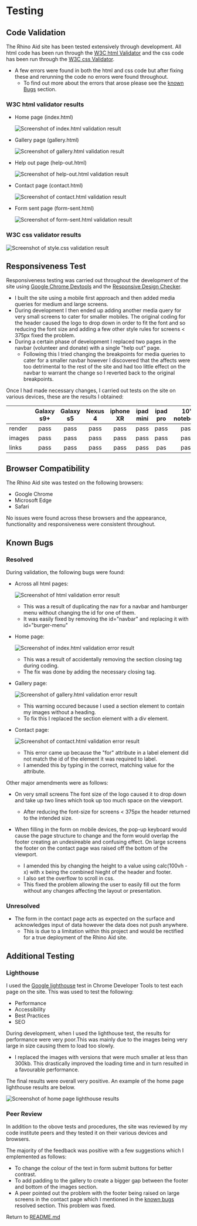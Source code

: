 # Testing

## Code Validation

The Rhino Aid site has been tested extensively through development. All html code has been run through the [W3C html Validator](https://validator.w3.org/) and the css code has been run through the [W3C css Validator](https://jigsaw.w3.org/css-validator/).

* A few errors were found in both the html and css code but after fixing these and rerunning the code no errors were found throughout.
    * To find out more about the errors that arose please see the [known Bugs](#known-bugs) section.

### W3C html validator results

* Home page (index.html)

    ![Screenshot of index.html validation result ](assets/readme-images/html-validation.png)

* Gallery page (gallery.html)

    ![Screenshot of gallery.html validation result ](assets/readme-images/html-validation.png)

* Help out page (help-out.html)

    ![Screenshot of help-out.html validation result ](assets/readme-images/html-validation.png)

* Contact page (contact.html)

    ![Screenshot of contact.html validation result ](assets/readme-images/html-validation.png)

* Form sent page (form-sent.html)

    ![Screenshot of form-sent.html validation result ](assets/readme-images/html-validation.png)

### W3C css validator results

![Screenshot of style.css validation result ](assets/readme-images/css-validation.png)

## Responsiveness Test

Responsiveness testing was carried out throughout the development of the site using [Google Chrome Devtools](https://developer.chrome.com/docs/devtools/) and the [Responsive Design Checker](https://responsivedesignchecker.com/).

* I built the site using a mobile first approach and then added media queries for medium and large screens.
* During development I then ended up adding another media query for very small screens to cater for smaller mobiles. The original coding for the header caused the logo to drop down in order to fit the font and so reducing the font size and adding a few other style rules for screens < 375px fixed the problem.
* During a certain phase of development I replaced two pages in the navbar (volunteer and donate) with a single "help out" page.
    * Following this I tried changing the breakpoints for media queries to cater for a smaller navbar however I discovered that the affects were too detrimental to the rest of the site and had too little effect on the navbar to warrant the change so I reverted back to the original breakpoints.

Once I had made necessary changes, I carried out tests on the site on various devices, these are the results I obtained:

|       | Galaxy s9+|Galaxy s5|Nexus 4|iphone XR|ipad mini|ipad pro|10" notebook|19" desktop|24" desktop 
:-----  | :----:    | :-----: |:-----:| :-----:  | :-----:  | :-----: | :-----:     | :-----:    | :-----:
render  | pass      | pass    | pass  | pass     | pass     | pass    | pass        | pass       | pass
images  | pass      | pass    | pass  | pass     | pass     | pass    | pass        | pass       | pass
links   | pass      | pass    | pass  | pass     | pass     | pas     | pass        | pass       | pass

## Browser Compatibility

The Rhino Aid site was tested on the following browsers:
* Google Chrome
* Microsoft Edge
* Safari

No issues were found across these browsers and the appearance, functionality and responsiveness were consistent throughout.

## Known Bugs

### Resolved

During validation, the following bugs were found:

* Across all html pages:

    ![Screenshot of html validation error result ](assets/readme-images/html-bug.png)

    * This was a result of duplicating the nav for a navbar and hamburger menu without changing the id for one of them.
    * It was easily fixed by removing the id="navbar" and replacing it with id="burger-menu"
    
* Home page:

     ![Screenshot of index.html validation error result ](assets/readme-images/home-page-bug.png)

     * This was a result of accidentally removing the section closing tag during coding.
     * The fix was done by adding the necessary closing tag.

* Gallery page:

    ![Screenshot of gallery.html validation error result ](assets/readme-images/gallery-page-bug.png)

    * This warning occured because I used a section element to contain my images without a heading.
    * To fix this I replaced the section element with a div element.

* Contact page:

     ![Screenshot of contact.html validation error result ](assets/readme-images/contact-page-bug.png)

     * This error came up because the "for" attribute in a label element did not match the id of the element it was required to label.
     * I amended this by typing in the correct, matching value for the attribute.

Other major amendments were as follows:

* On very small screens The font size of the logo caused it to drop down and take up two lines which took up too much space on the viewport.
    * After reducing the font-size for screens < 375px the header returned to the intended size.

* When filling in the form on mobile devices, the pop-up keyboard would cause the page structure to change and the form would overlap the footer creating an undesireable and confusing effect. On large screens the footer on the contact page was raised off the bottom of the viewport.
    * I amended this by changing the height to a value using calc(100vh - x) with x being the combined hieght of the header and footer.
    * I also set the overflow to scroll in css.
    * This fixed the problem allowing the user to easily fill out the form without any changes affecting the layout or presentation.

### Unresolved

* The form in the contact page acts as expected on the surface and acknowledges input of data however the data does not push anywhere.
    * This is due to a limitation within this project and would be rectified for a true deployment of the Rhino Aid site.

## Additional Testing

### Lighthouse

I used the [Google lighthouse](https://developer.chrome.com/docs/lighthouse/overview/) test in Chrome Developer Tools to test each page on the site. This was used to test the following:

* Performance
* Accessibility
* Best Practices
* SEO

During development, when I used the lighthouse test, the results for performance were very poor.This was mainly due to the images being very large in size causing them to load too slowly.

* I replaced the images with versions that were much smaller at less than 300kb. This drastically improved the loading time and in turn resulted in a favourable performance.

The final results were overall very positive. An example of the home page lighthouse results are below.

 ![Screenshot of home page lighthouse results ](assets/readme-images/lighthouse-results.png)

### Peer Review

In addition to the obove tests and procedures, the site was reviewed by my code institute peers and they tested it on their various devices and browsers.

The majority of the feedback was positive with a few suggestions which I emplemented as follows:
* To change the colour of the text in form submit buttons for better contrast.
* To add padding to the gallery to create a bigger gap between the footer and bottom of the images section.
* A peer pointed out the problem with the footer being raised on large screens in the contact page which I mentioned in the [known bugs](#known-bugs) resolved section. This problem was fixed.

Return to [README.md](README.md)

